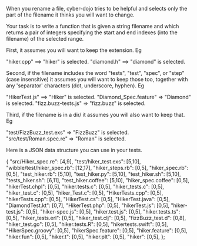 When you rename a file, cyber-dojo tries to be helpful and selects
only the part of the filename it thinks you will want to change.

Your task is to write a function that is given a string filename
and which returns a pair of integers specifying the start and
end indexes (into the filename) of the selected range.

First, it assumes you will want to keep the extension.
Eg

"hiker.cpp" ==> "hiker" is selected.
"diamond.h" ==> "diamond" is selected.

Second, if the filename includes the word "tests", "test", "spec", or
"step" (case insensitive) it assumes you will want to keep those too,
together with any 'separator' characters (dot, underscore, hyphen).
Eg

"HikerTest.js" ==> "Hiker" is selected.
"Diamond_Spec.feature" => "Diamond" is selected.
"fizz.buzz-tests.js" => "fizz.buzz" is selected.

Third, if the filename is in a dir/
it assumes you will also want to keep that.
Eg

"test/FizzBuzz_test.exs" => "FizzBuzz" is selected.
"src/test/Roman.spec.re" => "Roman" is selected.

Here is a JSON data structure you can use in your tests.

{
"src/Hiker_spec.re": [4,9],
"test/hiker_test.exs": [5,10],
"wibble/test/hiker_spec.rb": [12,17],
"hiker_steps.rb": [0,5],
"hiker_spec.rb": [0,5],
"test_hiker.rb": [5,10],
"test_hiker.py": [5,10],
"test_hiker.sh": [5,10],
"tests_hiker.sh": [6,11],
"test_hiker.coffee": [5,10],
"hiker_spec.coffee": [0,5],
"hikerTest.chpl": [0,5],
"hiker.tests.c": [0,5],
"hiker_tests.c": [0,5],
"hiker_test.c": [0,5],
"hiker_Test.c": [0,5],
"HikerTests.cpp": [0,5],
"hikerTests.cpp": [0,5],
"HikerTest.cs": [0,5],
"HikerTest.java": [0,5],
"DiamondTest.kt": [0,7],
"HikerTest.php": [0,5],
"hikerTest.js": [0,5],
"hiker-test.js": [0,5],
"hiker-spec.js": [0,5],
"hiker.test.js": [0,5],
"hiker.tests.ts": [0,5],
"hiker_tests.erl": [0,5],
"hiker_test.clj": [0,5],
"fizzBuzz_test.d": [0,8],
"hiker_test.go": [0,5],
"hiker.tests.R": [0,5],
"hikertests.swift": [0,5],
"HikerSpec.groovy": [0,5],
"hikerSpec.feature": [0,5],
"hiker.feature": [0,5],
"hiker.fun": [0,5],
"hiker.t": [0,5],
"hiker.plt": [0,5],
"hiker": [0,5],
};
